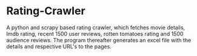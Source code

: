 # Rating-Crawler
A python and scrapy based rating crawler, which fetches movie details, Imdb rating, recent 1500 user reviews, rotten tomatoes rating and 1500 audience reviews. The program thereafter generates an excel file with the details and respective URL's to the pages.
